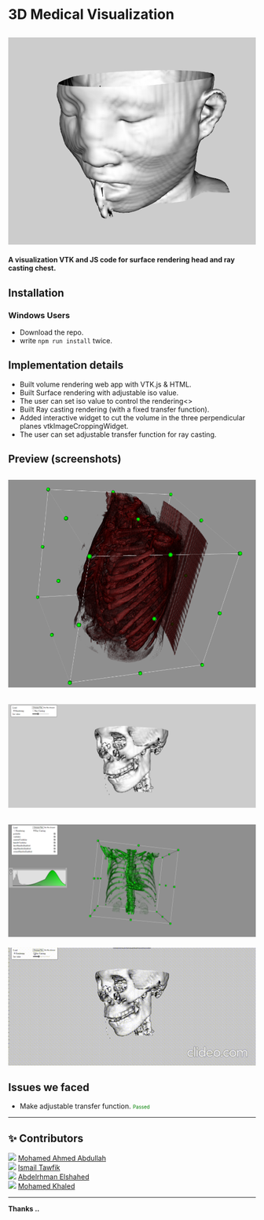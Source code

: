 # 3D Medical Visualization

![prev image](./docs/prev4.png)
---

<b>A visualization VTK and JS code for surface rendering head and ray casting chest.</b>

## Installation

### Windows Users

- Download the repo.
- write `npm run install` twice.

## Implementation details

- Built volume rendering web app with VTK.js & HTML.
- Built Surface rendering with adjustable iso value.
- The user can set iso value to control the rendering<>
- Built Ray casting rendering (with a fixed transfer function).
- Added interactive widget to cut the volume in the three perpendicular planes vtkImageCroppingWidget.
- The user can set adjustable transfer function for ray casting.

## Preview (screenshots)

![prevVid](./docs/prev5.png)
---
![prevVid](./docs/prev3.png)
---
![prevVid](./docs/prev1.png)
---
<img src='./docs/vid.gif' width="1000px" />


## Issues we faced
- Make adjustable transfer function. <span style="font-size:10px; color: green">Passed</span>  


---

## ✨ Contributors

<span>
    <img style="width:50px; height=50px" src="https://user-images.githubusercontent.com/84231705/157937789-63dbdc00-fe72-4536-b094-6b2502ac228b.png"/>
    <a href="https://github.com/MohdFarag">Mohamed Ahmed Abdullah</a>
</span>

<br>

<span>
    <img style="width:50px; height=50px" src="https://user-images.githubusercontent.com/84231705/157937747-2c4551ab-01ef-4ff6-827b-73bf0ead28db.png"/>
    <a href="https://github.com/Ismail-Tawfik">Ismail Tawfik</a>
</span>

<br>

<span>
    <img style="width:50px; height=50px" src="https://avatars.githubusercontent.com/u/73655857?v=4"/>
    <a href="https://github.com/Abdelrhman-Elshahed">Abdelrhman Elshahed</a>
</span>

<br>

<span>
    <img style="width:50px; height=50px" src="https://avatars.githubusercontent.com/u/85259150?v=4"/>
    <a href="https://github.com/mohamedkhsaad">Mohamed Khaled</a>
</span>

---

**Thanks ..**
